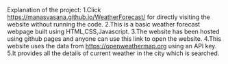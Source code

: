 Explanation of the project:
1.Click https://manasvasana.github.io/WeatherForecast/ for directly visiting the website without running the code.
2.This is a basic weather forecast webpage built using HTML,CSS,Javascript.
3.The website has been hosted using github pages and anyone can use this link to open the website.
4.This website uses the data from https://openweathermap.org using an API key.
5.It provides all the details of current weather in the city which is searched.
      
